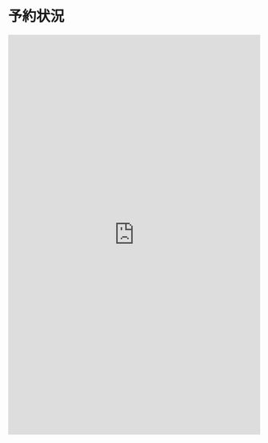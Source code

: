 <!DOCTYPE html>
<html lang="ja">
<head>
  <meta charset="UTF-8">
  <title>予約状況カレンダー</title>
  <style>
    body {
      font-family: sans-serif;
      margin: 2rem;
    }
    iframe {
      border: none;
      width: 100%;
      height: 800px;
      max-width: 1200px;
    }
  </style>
</head>
<body>
  <h1>予約状況</h1>
  <iframe src="https://docs.google.com/spreadsheets/d/e/2PACX-1vSZNTzUfoN7HbKfX-k_ZziFDy9H8OD_LTQSzLjX1CA0r0Of5AjU59ksiAa8bP3ws1TswZb1kWqdomkh/pubhtml?gid=0&amp;single=true&amp;widget=true&amp;headers=false"></iframe>
</body>
</html>
